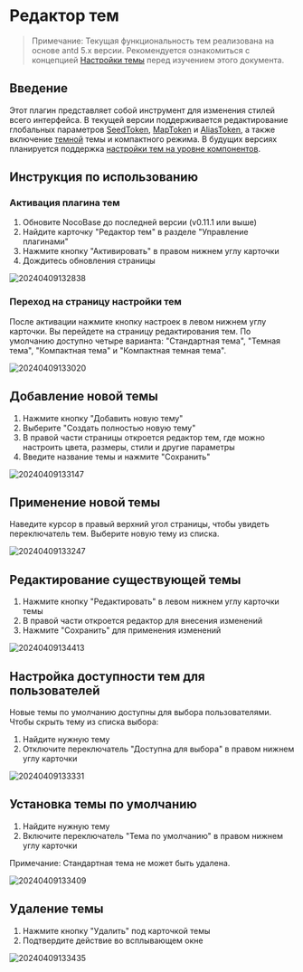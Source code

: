 # Редактор тем

> Примечание: Текущая функциональность тем реализована на основе antd 5.x версии. Рекомендуется ознакомиться с концепцией [Настройки темы](https://ant.design/docs/react/customize-theme#%D0%9D%D0%B0%D1%81%D1%82%D1%80%D0%BE%D0%B9%D0%BA%D0%B0-%D1%82%D0%B5%D0%BC%D1%8B) перед изучением этого документа.

## Введение

Этот плагин представляет собой инструмент для изменения стилей всего интерфейса. В текущей версии поддерживается редактирование глобальных параметров [SeedToken](https://ant.design/docs/react/customize-theme#seedtoken), [MapToken](https://ant.design/docs/react/customize-theme#maptoken) и [AliasToken](https://ant.design/docs/react/customize-theme#aliastoken), а также включение [темной](https://ant.design/docs/react/customize-theme#%D0%98%D1%81%D0%BF%D0%BE%D0%BB%D1%8C%D0%B7%D0%BE%D0%B2%D0%B0%D0%BD%D0%B8%D0%B5-%D0%BF%D1%80%D0%B5%D0%B4%D1%83%D1%81%D1%82%D0%B0%D0%BD%D0%BE%D0%B2%D0%BB%D0%B5%D0%BD%D0%BD%D1%8B%D1%85-%D1%82%D0%B5%D0%BC) темы и компактного режима. В будущих версиях планируется поддержка [настройки тем на уровне компонентов](https://ant.design/docs/react/customize-theme#%D0%9D%D0%B0%D1%81%D1%82%D1%80%D0%BE%D0%B9%D0%BA%D0%B0-%D0%BA%D0%BE%D0%BC%D0%BF%D0%BE%D0%BD%D0%B5%D0%BD%D1%82%D0%BE%D0%B2).

## Инструкция по использованию

### Активация плагина тем

1. Обновите NocoBase до последней версии (v0.11.1 или выше)
2. Найдите карточку "Редактор тем" в разделе "Управление плагинами"
3. Нажмите кнопку "Активировать" в правом нижнем углу карточки
4. Дождитесь обновления страницы

![20240409132838](https://static-docs.nocobase.com/20240409132838.png)

### Переход на страницу настройки тем

После активации нажмите кнопку настроек в левом нижнем углу карточки. Вы перейдете на страницу редактирования тем. По умолчанию доступно четыре варианта: "Стандартная тема", "Темная тема", "Компактная тема" и "Компактная темная тема".

![20240409133020](https://static-docs.nocobase.com/20240409133020.png)

## Добавление новой темы

1. Нажмите кнопку "Добавить новую тему"
2. Выберите "Создать полностью новую тему"
3. В правой части страницы откроется редактор тем, где можно настроить цвета, размеры, стили и другие параметры
4. Введите название темы и нажмите "Сохранить"

![20240409133147](https://static-docs.nocobase.com/20240409133147.png)

## Применение новой темы

Наведите курсор в правый верхний угол страницы, чтобы увидеть переключатель тем. Выберите новую тему из списка.

![20240409133247](https://static-docs.nocobase.com/20240409133247.png)

## Редактирование существующей темы

1. Нажмите кнопку "Редактировать" в левом нижнем углу карточки темы
2. В правой части откроется редактор для внесения изменений
3. Нажмите "Сохранить" для применения изменений

![20240409134413](https://static-docs.nocobase.com/20240409134413.png)

## Настройка доступности тем для пользователей

Новые темы по умолчанию доступны для выбора пользователями. Чтобы скрыть тему из списка выбора:

1. Найдите нужную тему
2. Отключите переключатель "Доступна для выбора" в правом нижнем углу карточки

![20240409133331](https://static-docs.nocobase.com/20240409133331.png)

## Установка темы по умолчанию

1. Найдите нужную тему
2. Включите переключатель "Тема по умолчанию" в правом нижнем углу карточки

Примечание: Стандартная тема не может быть удалена.

![20240409133409](https://static-docs.nocobase.com/20240409133409.png)

## Удаление темы

1. Нажмите кнопку "Удалить" под карточкой темы
2. Подтвердите действие во всплывающем окне

![20240409133435](https://static-docs.nocobase.com/20240409133435.png)
